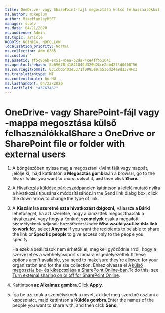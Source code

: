 ```yaml
---
title: OneDrive- vagy SharePoint-fájl megosztása külső felhasználókkal
ms.author: mikeplum
author: MikePlumleyMSFT
manager: scotv
ms.date: 04/21/2020
ms.audience: Admin
ms.topic: article
ROBOTS: NOINDEX, NOFOLLOW
localization_priority: Normal
ms.collection: Adm_O365
ms.custom: ''
ms.assetid: 8f5c866b-ec51-45ea-b2da-4ce4ff551041
ms.openlocfilehash: 8b69678f41841849d320d28ce2eb4273d0068756
ms.sourcegitcommit: 631cbb5f03e5371f0995e976536d24e9d13746c3
ms.translationtype: MT
ms.contentlocale: hu-HU
ms.lasthandoff: 04/22/2020
ms.locfileid: "43767467"
---
```

# <a name="share-a-onedrive-or-sharepoint-file-or-folder-with-external-users"></a><span data-ttu-id="72973-102">OneDrive- vagy SharePoint-fájl vagy -mappa megosztása külső felhasználókkal</span><span class="sxs-lookup"><span data-stu-id="72973-102">Share a OneDrive or SharePoint file or folder with external users</span></span>

1. <span data-ttu-id="72973-103">A böngészőben nyissa meg a megosztani kívánt fájlt vagy mappát, jelölje ki, majd kattintson a **Megosztás gombra.**</span><span class="sxs-lookup"><span data-stu-id="72973-103">In a browser, go to the file or folder you want to share, select it, and then click **Share**.</span></span>
    
2. <span data-ttu-id="72973-104">A Hivatkozás küldése párbeszédpanelen kattintson a lefelé mutató nyílra a hivatkozás típusának módosításához.</span><span class="sxs-lookup"><span data-stu-id="72973-104">In the Send link dialog box, click the down arrow to change the type of link.</span></span>
    
3. <span data-ttu-id="72973-105">A **Kiszámára szeretné ezt a hivatkozást dolgozni,** válassza **a Bárki** lehetőséget, ha azt szeretné, hogy a címzettek megoszthassák a hivatkozást, vagy hogy a Konkrét **személyek** csak a megadott személyeknek adjanak hozzáférést.</span><span class="sxs-lookup"><span data-stu-id="72973-105">Under **Who would you like this link to work for**, select **Anyone** if you want the recipients to be able to share the link or **Specific people** to give access only to the people you specify.</span></span> 
    
    <span data-ttu-id="72973-106">Ha ezek a beállítások nem érhetők el, meg kell győződnie arról, hogy a szervezet és a webhelycsoport számára engedélyezettek.</span><span class="sxs-lookup"><span data-stu-id="72973-106">If these options aren't available, you need to make sure they're allowed for your organization and for the site collection.</span></span> <span data-ttu-id="72973-107">Ehhez olvassa el A [külső megosztás be- és kikapcsolása a SharePoint Online-ban](https://go.microsoft.com/fwlink/?linkid=866426).</span><span class="sxs-lookup"><span data-stu-id="72973-107">To do this, see [Turn external sharing on or off for SharePoint Online](https://go.microsoft.com/fwlink/?linkid=866426).</span></span>
    
4. <span data-ttu-id="72973-108">Kattintson **az Alkalmaz gombra.**</span><span class="sxs-lookup"><span data-stu-id="72973-108">Click **Apply**.</span></span>
    
5. <span data-ttu-id="72973-109">Írja be azoknak a személyeknek a nevét, akikkel meg szeretné osztani a kapcsolatot, majd kattintson a **Küldés gombra.**</span><span class="sxs-lookup"><span data-stu-id="72973-109">Enter the names of the people you want to share with, and then click **Send**.</span></span>
    

